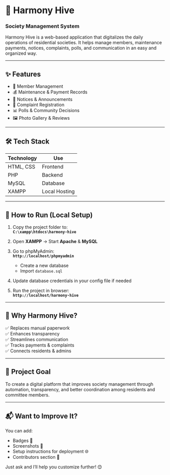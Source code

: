 # 🐝 Harmony Hive  
### Society Management System

Harmony Hive is a web-based application that digitalizes the daily operations of residential societies. It helps manage members, maintenance payments, notices, complaints, polls, and communication in an easy and organized way.

---

## ✨ Features
- 👥 Member Management  
- 💰 Maintenance & Payment Records  
- 📢 Notices & Announcements  
- 🐞 Complaint Registration  
- 📊 Polls & Community Decisions  
- 🖼️ Photo Gallery & Reviews  

---

## 🛠 Tech Stack
| Technology | Use |
|------------|-----|
| HTML, CSS  | Frontend |
| PHP        | Backend |
| MySQL      | Database |
| XAMPP      | Local Hosting |

---

## 🚀 How to Run (Local Setup)
1. Copy the project folder to:  
   **`C:\xampp\htdocs\harmony-hive`**

2. Open **XAMPP** → Start **Apache** & **MySQL**

3. Go to phpMyAdmin:  
   **`http://localhost/phpmyadmin`**  
   - Create a new database  
   - Import `database.sql`

4. Update database credentials in your config file if needed

5. Run the project in browser:  
   **`http://localhost/harmony-hive`**

---

## 🎯 Why Harmony Hive?
✅ Replaces manual paperwork  
✅ Enhances transparency  
✅ Streamlines communication  
✅ Tracks payments & complaints  
✅ Connects residents & admins  

---

## 📌 Project Goal
To create a digital platform that improves society management through automation, transparency, and better coordination among residents and committee members.

---

## 📬 Want to Improve It?
You can add:
- Badges 🏅  
- Screenshots 📸  
- Setup instructions for deployment 🌐  
- Contributors section 👤  

Just ask and I’ll help you customize further! 😊
